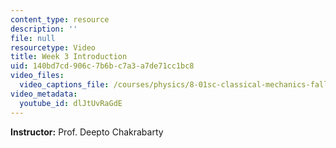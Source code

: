 ```yaml
---
content_type: resource
description: ''
file: null
resourcetype: Video
title: Week 3 Introduction
uid: 140bd7cd-906c-7b6b-c7a3-a7de71cc1bc8
video_files:
  video_captions_file: /courses/physics/8-01sc-classical-mechanics-fall-2016/week-3-circular-motion/week-3-introduction/week-3-introduction/dlJtUvRaGdE.vtt
video_metadata:
  youtube_id: dlJtUvRaGdE
---
```


**Instructor:** Prof. Deepto Chakrabarty